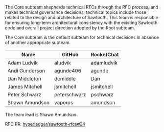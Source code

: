 The Core subteam shepherds technical RFCs through the RFC process, and makes
technical governance decisions; technical topics include those related to the
design and architecture of Sawtooth. This team is responsible for ensuring
long-term architectural consistency with the existing Sawtooth code and overall
project direction adopted by the Root subteam.

The Core subteam is the default subteam for technical decisions in absence of
another appropriate subteam.

| Name | GitHub | RocketChat |
| --- | --- | --- |
| Adam Ludvik | aludvik | adamludvik |
| Andi Gunderson | agunde406 | agunde |
| Dan Middleton | dcmiddle | Dan |
| James Mitchell | jsmitchell | jsmitchell |
| Peter Schwarz | peterschwarz | pschwarz |
| Shawn Amundson | vaporos | amundson |

The team lead is Shawn Amundson.

RFC PR: [hyperledger/sawtooth-rfcs#24](https://github.com/hyperledger/sawtooth-rfcs/pull/24)
